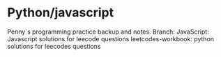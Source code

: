 # Python/javascript
Penny`s programming practice backup and notes.
Branch:
JavaScript: Javascript solutions for leecode questions
leetcodes-workbook: python solutions for leecodes questions


